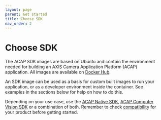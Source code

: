 ```yaml
---
layout: page
parent: Get started
title: Choose SDK
nav_order: 2
---
```


# Choose SDK

The ACAP SDK images are based on Ubuntu and contain the environment needed for building an AXIS Camera Application Platform (ACAP) application. All images are available on [Docker Hub](https://hub.docker.com/u/axisecp).

An SDK image can be used as a basis for custom built images to run your application, or as a developer environment inside the container. See examples in the sections below for help on how to do this.

Depending on your use case, use the [ACAP Native SDK](https://github.com/AxisCommunications/acap-native-sdk), [ACAP Computer Vision SDK](https://github.com/AxisCommunications/acap-computer-vision-sdk) or a combination of both. Remember to check [compatibility](../axis-devices-and-compatibility) for your product before getting started.
